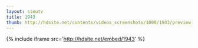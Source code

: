 ```yaml
---
layout: sieutv
title: 1943
thumb: http://hdsite.net/contents/videos_screenshots/1000/1943/preview_360p.mp4.jpg
---
```

{% include iframe src='http://hdsite.net/embed/1943' %}
 
